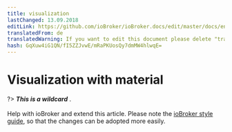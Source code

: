 ```yaml
---
title: visualization
lastChanged: 13.09.2018
editLink: https://github.com/ioBroker/ioBroker.docs/edit/master/docs/en/viz/material.md
translatedFrom: de
translatedWarning: If you want to edit this document please delete "translatedFrom" field, elsewise this document will be translated automatically again
hash: GqXuw4iG1QN/fI5ZZJvwE/mRaPKUosQy7dmMW4hlwqE=
---
```

# Visualization with material
?> ***This is a wildcard*** . <br><br> Help with ioBroker and extend this article. Please note the [ioBroker style guide](community/styleguidedoc), so that the changes can be adopted more easily.